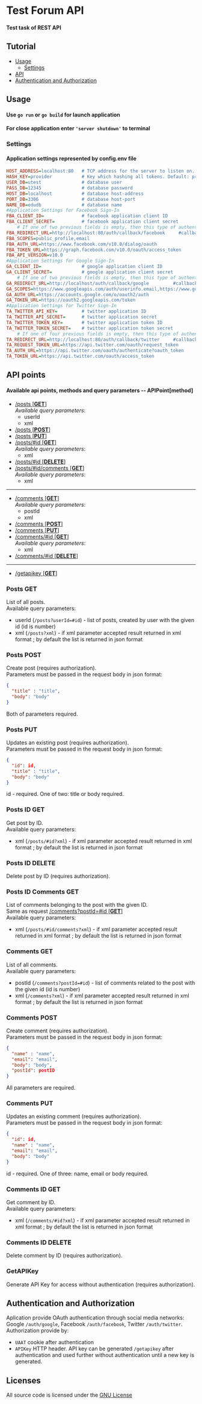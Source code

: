 # **Test Forum API**
#### Test task of REST API

## **Tutorial**

- [Usage](#usage)
  - [Settings](#settings)
- [API](#api-points)
- [Authentication and Authorization](#authentication-and-authorization)

## **Usage**
#### Use ```go run``` or ```go build``` for launch application
#### For close application enter ```'server shutdown'``` to terminal

### **Settings**
#### Application settings represented by config.env file
```ini
HOST_ADDRESS=localhost:80   # TCP address for the server to listen on. Default: localhost:80
HASH_KEY=provider           # Key which hashing all tokens. Default: provider
USER_DB=utest               # database user
PASS_DB=12345               # database password
HOST_DB=localhost           # database host-address
PORT_DB=3306                # database host-port
NAME_DB=edudb               # database name
#Application Settings for Facebook Sign-In
FBA_CLIENT_ID=              # facebook application client ID
FBA_CLIENT_SECRET=          # facebook application client secret
    # If one of two previous fields is empty, then this type of authentication is not available 
FBA_REDIRECT_URL=http://localhost:80/auth/callback/facebook     #callbackURL
FBA_SCOPES=public_profile,email
FBA_AUTH_URL=https://www.facebook.com/v10.0/dialog/oauth
FBA_TOKEN_URL=https://graph.facebook.com/v10.0/oauth/access_token
FBA_API_VERSION=v10.0
#Application Settings for Google Sign-In
GA_CLIENT_ID=               # google application client ID
GA_CLIENT_SECRET=           # google application client secret
    # If one of two previous fields is empty, then this type of authentication is not available 
GA_REDIRECT_URL=http://localhost/auth/callback/google         #callbackURL
GA_SCOPES=https://www.googleapis.com/auth/userinfo.email,https://www.googleapis.com/auth/userinfo.profile,openid
GA_AUTH_URL=https://accounts.google.com/o/oauth2/auth
GA_TOKEN_URL=https://oauth2.googleapis.com/token
#Application Settings for Twitter Sign-In
TA_TWITTER_API_KEY=         # twitter application ID
TA_TWITTER_API_SECRET=      # twitter application secret
TA_TWITTER_TOKEN_KEY=       # twitter application token ID
TA_TWITTER_TOKEN_SECRET=    # twitter application token secret
    # If one of four previous fields is empty, then this type of authentication is not available 
TA_REDIRECT_URL=http://localhost:80/auth/callback/twitter     #callbackURL
TA_REQUEST_TOKEN_URL=https://api.twitter.com/oauth/request_token
TA_AUTH_URL=https://api.twitter.com/oauth/authenticate?oauth_token
TA_TOKEN_URL=https://api.twitter.com/oauth/access_token
```

## **API points**
#### Available api points, methods and query parameters -- APIPoint[method]
* [/posts [**GET**]](#posts-get)  
  _Available query parameters_:
  * userId
  * xml
* [/posts [**POST**]](#posts-post)
* [/posts [**PUT**] ](#posts-put)
* [/posts/#id [**GET**]](#posts-id-get)  
  _Available query parameters_:  
  * xml
* [/posts/#id [**DELETE**]](#posts-id-delete)
* [/posts/#id/comments [**GET**]](#posts-id-comments-get)  
  _Available query parameters_:  
  * xml
______________________________
* [/comments [**GET**]](#comments-get)  
  _Available query parameters_:
  * postId
  * xml
* [/comments [**POST**]](#comments-post)
* [/comments [**PUT**]](#comments-put)
* [/comments/#id [**GET**]](#comments-id-get)  
  _Available query parameters_:  
  * xml
* [/comments/#id [**DELETE**]](#comments-id-delete)
_______________________
* [/getapikey [**GET**]](#getapikey)  

### **Posts GET**
  List of all posts.   
  Available query parameters:  
  * userId (`/posts?userId=#id`) - list of posts, created by user with the given id (id is number)
  * xml (`/posts?xml`) - if xml parameter accepted result returned in xml format ; by default the list is returned in json format
### **Posts POST**
  Create post (requires authorization).  
  Parameters must be passed in the request body in json format:   
  ```json
  {
    "title" : "title",    
    "body": "body"
  }
  ```
  Both of parameters required.
### **Posts PUT**
  Updates an existing post (requires authorization).   
  Parameters must be passed in the request body in json format:   
  ```json
  {
    "id": id,   
    "title" : "title",
    "body": "body"
  }
  ```
  id - required. One of two: title or body required.
### **Posts ID GET**
  Get post by ID.   
  Available query parameters:    
  * xml (`/posts/#id?xml`) - if xml parameter accepted result returned in xml format ; by default the list is returned in json format
### **Posts ID DELETE**
  Delete post by ID (requires authorization).
### **Posts ID Comments GET**
  List of comments belonging to the post with the given ID.   
  Same as request [/comments?postId=#id [**GET**]](#comments-get)    
  Available query parameters:    
  * xml (`/posts/#id/comments?xml`) - if xml parameter accepted result returned in xml format ; by default the list is returned in json format
### **Comments GET**
  List of all comments.   
  Available query parameters:  
  * postId (`/comments?postId=#id`) - list of comments related to the post with the given id (id is number)
  * xml (`/comments?xml`) - if xml parameter accepted result returned in xml format ; by default the list is returned in json format
### **Comments POST**
  Create comment (requires authorization).  
  Parameters must be passed in the request body in json format:   
  ```json
  {
    "name" : "name",    
    "email": "email",
    "body": "body",
    "postId": postID
  }
  ```
  All parameters are required.
### **Comments PUT**
  Updates an existing comment (requires authorization).   
  Parameters must be passed in the request body in json format:   
  ```json
  {
    "id": id,   
    "name" : "name",
    "email": "email",
    "body": "body"
  }
  ```
  id - required. One of three: name, email or body required.
### **Comments ID GET**
  Get comment by ID.   
  Available query parameters:    
  * xml (`/comments/#id?xml`) - if xml parameter accepted result returned in xml format ; by default the list is returned in json format
### **Comments ID DELETE**
  Delete comment by ID (requires authorization).
### **GetAPIKey**
  Generate API Key for access without authentication (requires authorization). 
## **Authentication and Authorization**
  Aplication provide OAuth authentication through social media networks: Google `/auth/google`, Facebook `/auth/facebook`, Twitter `/auth/twitter`.  
  Authorization provide by:
  * `UAAT` cookie after authentication
  * `APIKey` HTTP header. API key can be generated `/getapikey` after authentication and used further without authentication until a new key is generated.
## **Licenses**
All source code is licensed under the [GNU License](https://github.com/ramesses-edu/nx_trainee_forum/blob/main/LICENSE)
